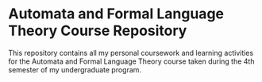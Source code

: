 # Automata and Formal Language Theory Course Repository

This repository contains all my personal coursework and learning activities for the Automata and Formal Language Theory course taken during the 4th semester of my undergraduate program.
